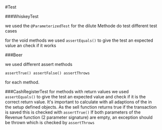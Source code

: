 #Test

###WhiskeyTest

we used the
```@ParameterizedTest``` for the dilute Methode do test different test cases

for the void methods we used ```assertEquals()``` to give the test an expected value an check if it works

###Beer

we used different assert methods

```assertTrue() assertFalse() assertThrows```

for each method.

###CashRegisterTest
for methods with return values we used ```assertEquals()``` to give the test an expected value and check if it is the correct return value.
It's important to calculate with all adaptions of the in the setup defined objects. As the sell function returns true if the transaction is saved this is checked with ```assertTrue()``` 
If both parameters of the Revenue function (2 parameter signature) are empty, an exception should be thrown which is checked by ```assertThrows```




